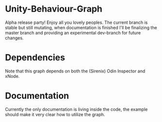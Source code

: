 # Unity-Behaviour-Graph

Alpha release party! Enjoy all you lovely peoples. The current branch is stable but still mutating, when documentation is finished I'll be finalizing the master branch and providing an experimental dev-branch for future changes.

# Dependencies

Note that this graph depends on both the (Sirenix) Odin Inspector and xNode.

# Documentation

Currently the only documentation is living inside the code, the example should make it very clear how to utilize the graph.
